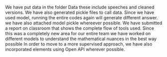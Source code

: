 We have put data in the folder Data these include speeches and cleaned versions. 
We have also generated pickle files to call data.
Since we have used model, running the entire codes again will generate different answer. we have also attached model pickle whereever possible.
We have submitted a report on classroom that shows the complete flow of tools used.
Since this was a completely new area for our entire team we have worked on different models to understand the mathematical nuances in the best way possible
In order to move to a more supervised approach, we have also incorporated elements using Open API wherever possible.
